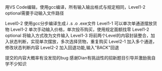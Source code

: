 用VS Code编辑，使用gcc编译，所有输入输出格式与规定相同，Level1-2 optional需要手动输入文件路径

Level0-2 使用gcc分步编译生成.i .s .o .exe文件
Level1-1 可以单次单通道摆放货物
Level1-2 单次手动输入价格，单次投币购买，使用规定面额找零
Level1-2 optional 将输入方式改为文件输入
Level1-3 将前两个Level的内容封装整合，加入状态判断，实现单次摆放，多次选择货物，重复购买
Level2-1 加入多个通道，修改状态判断内容
Level2-2 加入回退功能,输入"BACK"回退

提交的内容大概率有没发现的bug
感谢Dian有挑战性的招新题目引导并激励我自学不少知识
